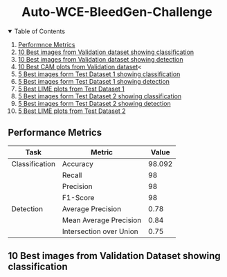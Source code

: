 <h1 align="center">Auto-WCE-BleedGen-Challenge</h1>
<!-- TABLE OF CONTENTS -->
<details open="open">
  <summary>Table of Contents</summary>
  <ol>
    <li>
      <a href="#performance-metrics">Performnce Metrics</a>
    </li>
    <li>
      <a href="#10-best-images-from-validation-dataset-showing-classification">10 Best images from Validation dataset showing classification</a>
    </li>
    <li>
      <a href="#10-best-images-from-validation-dataset-showing-detection">10 Best images from Validation dataset showing detection</a>
    </li>
    <li><a href="#10-best-CAM-plots-from-validation-dataset">10 Best CAM plots from Validation dataset</a><
    <li><a href="#5-best-images-from-test-dataset-1-showing-classification">5 Best images form Test Dataset 1 showing classification</a></li>
    <li><a href="#5-best-images-from-test-dataset-1-showing-detection">5 Best images form Test Dataset 1 showing detection</a></li>
    <li><a href="#5-best-LIME-plots-from-test-dataset-1">5 Best LIME plots from Test Dataset 1</a></li>
    <li><a href="#5-best-images-from-test-dataset-2-showing-classification">5 Best images form Test Dataset 2 showing classification</a></li>
    <li><a href="#5-best-images-from-test-dataset-2-showing-detection">5 Best images form Test Dataset 2 showing detection</a></li>
    <li><a href="#5-best-LIME-plots-from-test-dataset-2">5 Best LIME plots from Test Dataset 2</a></li>
  </ol>
</details>

<!-- PERFORMANCE METRICS -->
## Performance Metrics

| Task          | Metric                    | Value   |
|---------------|---------------------------|---------|
| Classification| Accuracy                  | 98.092  |
|               | Recall                    | 98      |
|               | Precision                 | 98      |
|               | F1-Score                  | 98      |
| Detection     | Average Precision         | 0.78    |
|               | Mean Average Precision    | 0.84    |
|               | Intersection over Union   | 0.75    |

<!-- 10 BEST IMAGES FROM VALIDATION DATASET SHOWING CLASSIFICATION -->
## 10 Best images from Validation Dataset showing classification


